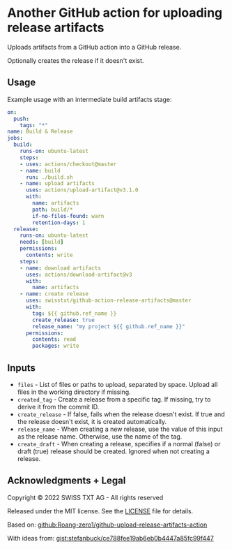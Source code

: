# Another GitHub action for uploading release artifacts

Uploads artifacts from a GitHub action into a GitHub release.

Optionally creates the release if it doesn't exist.

## Usage

Example usage with an intermediate build artifacts stage:

```yaml
on:
  push:
    tags: "*"
name: Build & Release
jobs:
  build:
    runs-on: ubuntu-latest
    steps:
    - uses: actions/checkout@master
    - name: build
      run: ./build.sh
    - name: upload artifacts
      uses: actions/upload-artifact@v3.1.0
      with:
        name: artifacts
        path: build/*
        if-no-files-found: warn
        retention-days: 1
  release:
    runs-on: ubuntu-latest
    needs: [build]
    permissions:
      contents: write
    steps:
    - name: download artifacts
      uses: actions/download-artifact@v3
      with:
        name: artifacts
    - name: create release
      uses: swisstxt/github-action-release-artifacts@master
      with:
        tag: ${{ github.ref_name }}
        create_release: true
        release_name: "my project ${{ github.ref_name }}"
      permissions:
        contents: read
        packages: write
```

## Inputs

* `files` - List of files or paths to upload, separated by space. Upload all files in the working directory if missing.
* `created_tag` - Create a release from a specific tag. If missing, try to derive it from the commit ID.
* `create_release` - If false, fails when the release doesn't exist. If true and the release doesn't exist, it is created automatically.
* `release_name` - When creating a new release, use the value of this input as the release name. Otherwise, use the name of the tag.
* `create_draft` - When creating a release, specifies if a normal (false) or draft (true) release should be created. Ignored when not creating a release.

## Acknowledgments + Legal

Copyright © 2022 SWISS TXT AG - All rights reserved

Released under the MIT license. See the [LICENSE](LICENSE) file for details.

Based on: [github:Roang-zero1/github-upload-release-artifacts-action](https://github.com/Roang-zero1/github-upload-release-artifacts-action)

With ideas from: [gist:stefanbuck/ce788fee19ab6eb0b4447a85fc99f447](https://gist.github.com/stefanbuck/ce788fee19ab6eb0b4447a85fc99f447)
